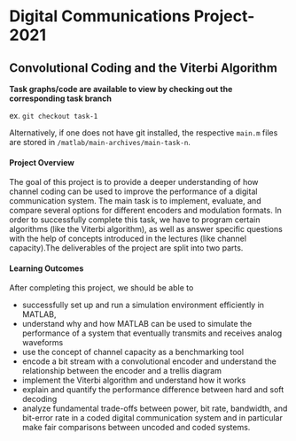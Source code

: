 # Digital Communications Project-2021

## Convolutional Coding and the Viterbi Algorithm

**Task graphs/code are available to view by checking out the corresponding task branch**

ex. `git checkout task-1`

Alternatively, if one does not have git installed, the respective `main.m` files are stored in `/matlab/main-archives/main-task-n`.

#### Project Overview

The goal of this project is to provide a deeper understanding of how channel coding can be used to improve the performance of a digital communication system. The main task is to implement, evaluate, and compare several options for different encoders and modulation formats. In order to successfully complete this task, we have to program certain algorithms (like the Viterbi algorithm), as well as answer specific questions with the help of concepts introduced in the lectures (like channel capacity).The deliverables of the project are split into two parts.

#### Learning Outcomes 

After completing this project, we should be able to

- successfully set up and run a simulation environment efficiently in MATLAB,
- understand why and how MATLAB can be used to simulate the performance of a system that eventually transmits and receives analog waveforms
- use the concept of channel capacity as a benchmarking tool 
- encode a bit stream with a convolutional encoder and understand the relationship between the encoder and a trellis diagram
- implement the Viterbi algorithm and understand how it works
- explain and quantify the performance difference between hard and soft decoding
- analyze fundamental trade-offs between power, bit rate, bandwidth, and bit-error rate in a coded digital communication system and in particular make fair comparisons between uncoded and coded systems.
